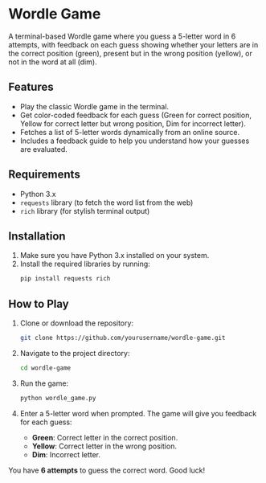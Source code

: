 # Wordle Game

A terminal-based Wordle game where you guess a 5-letter word in 6 attempts, with feedback on each guess showing whether your letters are in the correct position (green), present but in the wrong position (yellow), or not in the word at all (dim).

## Features

- Play the classic Wordle game in the terminal.
- Get color-coded feedback for each guess (Green for correct position, Yellow for correct letter but wrong position, Dim for incorrect letter).
- Fetches a list of 5-letter words dynamically from an online source.
- Includes a feedback guide to help you understand how your guesses are evaluated.
  
## Requirements

- Python 3.x
- `requests` library (to fetch the word list from the web)
- `rich` library (for stylish terminal output)

## Installation

1. Make sure you have Python 3.x installed on your system.
2. Install the required libraries by running:
    ```bash
    pip install requests rich
    ```

## How to Play

1. Clone or download the repository:
    ```bash
    git clone https://github.com/yourusername/wordle-game.git
    ```
2. Navigate to the project directory:
    ```bash
    cd wordle-game
    ```
3. Run the game:
    ```bash
    python wordle_game.py
    ```

4. Enter a 5-letter word when prompted. The game will give you feedback for each guess:
    - **Green**: Correct letter in the correct position.
    - **Yellow**: Correct letter in the wrong position.
    - **Dim**: Incorrect letter.

You have **6 attempts** to guess the correct word. Good luck!
